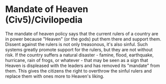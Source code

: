 # Mandate of Heaven (Civ5)/Civilopedia

The mandate of heaven policy says that the current rulers of a country are in power because "Heaven" (or the gods) put them there and support them. Dissent against the rulers is not only treasonous, it's also sinful. Such systems greatly promote support for the rulers, but they are not without risk. If the country suffers a natural disaster - famine, flood, earthquake, hurricane, rain of frogs, or whatever - that may be seen as a sign that Heaven is displeased with the leaders and has removed its "mandate" from them. This gives the citizens the right to overthrow the sinful rulers and replace them with ones more to Heaven's liking.